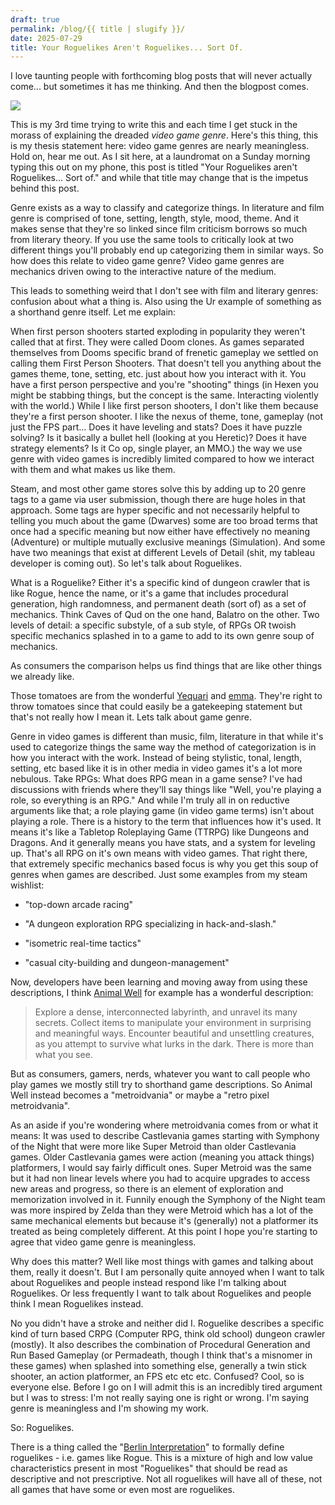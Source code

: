 ```yaml
---
draft: true
permalink: /blog/{{ title | slugify }}/
date: 2025-07-29
title: Your Roguelikes Aren't Roguelikes... Sort Of.
---
```

I love taunting people with forthcoming blog posts that will never actually come... but sometimes it has me thinking. And then the blogpost comes.

![](/assets/shortform/blog/29-07-25/BlogTaunting.png)

This is my 3rd time trying to write this and each time I get stuck in the morass of explaining the dreaded _video game genre_. Here's this thing, this is my thesis statement here: video game genres are nearly meaningless. Hold on, hear me out. As I sit here, at a laundromat on a Sunday morning typing this out on my phone, this post is titled "Your Roguelikes aren't Roguelikes... Sort of." and while that title may change that is the impetus behind this post.

Genre exists as a way to classify and categorize things. In literature and film genre is comprised of tone, setting, length, style, mood, theme. And it makes sense that they're so linked since film criticism borrows so much from literary theory. If you use the same tools to critically look at two different things you'll probably end up categorizing them in similar ways. So how does this relate to video game genre? Video game genres are mechanics driven owing to the interactive nature of the medium.

This leads to something weird that I don't see with film and literary genres: confusion about what a thing is. Also using the Ur example of something as a shorthand genre itself. Let me explain:

When first person shooters started exploding in popularity they weren't called that at first. They were called Doom clones. As games separated themselves from Dooms specific brand of frenetic gameplay we settled on calling them First Person Shooters. That doesn't tell you anything about the games theme, tone, setting, etc. just about how you interact with it. You have a first person perspective and you're "shooting" things (in Hexen you might be stabbing things, but the concept is the same. Interacting violently with the world.) While I like first person shooters, I don't like them because they're a first person shooter. I like the nexus of theme, tone, gameplay (not just the FPS part... Does it have leveling and stats? Does it have puzzle solving? Is it basically a bullet hell (looking at you Heretic)? Does it have strategy elements? Is it Co op, single player, an MMO.) the way we use genre with video games is incredibly limited compared to how we interact with them and what makes us like them.

Steam, and most other game stores solve this by adding up to 20 genre tags to a game via user submission, though there are huge holes in that approach. Some tags are hyper specific and not necessarily helpful to telling you much about the game (Dwarves) some are too broad terms that once had a specific meaning but now either have effectively no meaning (Adventure) or multiple mutually exclusive meanings (Simulation). And some have two meanings that exist at different Levels of Detail (shit, my tableau developer is coming out). So let's talk about Roguelikes.

What is a Roguelike? Either it's a specific kind of dungeon crawler that is like Rogue, hence the name, or it's a game that includes procedural generation, high randomness, and permanent death (sort of) as a set of mechanics. Think Caves of Qud on the one hand, Balatro on the other. Two levels of detail: a specific substyle, of a sub style, of RPGs OR twoish specific mechanics splashed in to a game to add to its own genre soup of mechanics.

As consumers the comparison helps us find things that are like other things we already like.

Those tomatoes are from the wonderful [Yequari](https://yequari.com/) and [emma](https://emmas.place/index.html). They're right to throw tomatoes since that could easily be a gatekeeping statement but that's not really how I mean it. Lets talk about game genre.

Genre in video games is different than music, film, literature in that while it's used to categorize things the same way the method of categorization is in how you interact with the work. Instead of being stylistic, tonal, length, setting, etc based like it is in other media in video games it's a lot more nebulous. Take RPGs: What does RPG mean in a game sense? I've had discussions with friends where they'll say things like "Well, you're playing a role, so everything is an RPG." And while I'm truly all in on reductive arguments like that; a role playing game (in video game terms) isn't about playing a role. There is a history to the term that influences how it's used. It means it's like a Tabletop Roleplaying Game (TTRPG) like Dungeons and Dragons. And it generally means you have stats, and a system for leveling up. That's all RPG on it's own means with video games. That right there, that extremely specific mechanics based focus is why you get this soup of genres when games are described. Just some examples from my steam wishlist:

*   "top-down arcade racing"
    
*   "A dungeon exploration RPG specializing in hack-and-slash."
    
*   "isometric real-time tactics"
    
*   "casual city-building and dungeon-management"
    

Now, developers have been learning and moving away from using these descriptions, I think [Animal Well](https://store.steampowered.com/app/813230/ANIMAL_WELL/) for example has a wonderful description:

> Explore a dense, interconnected labyrinth, and unravel its many secrets. Collect items to manipulate your environment in surprising and meaningful ways. Encounter beautiful and unsettling creatures, as you attempt to survive what lurks in the dark. There is more than what you see.

But as consumers, gamers, nerds, whatever you want to call people who play games we mostly still try to shorthand game descriptions. So Animal Well instead becomes a "metroidvania" or maybe a "retro pixel metroidvania".

As an aside if you're wondering where metroidvania comes from or what it means: It was used to describe Castlevania games starting with Symphony of the Night that were more like Super Metroid than older Castlevania games. Older Castlevania games were action (meaning you attack things) platformers, I would say fairly difficult ones. Super Metroid was the same but it had non linear levels where you had to acquire upgrades to access new areas and progress, so there is an element of exploration and memorization involved in it. Funnily enough the Symphony of the Night team was more inspired by Zelda than they were Metroid which has a lot of the same mechanical elements but because it's (generally) not a platformer its treated as being completely different. At this point I hope you're starting to agree that video game genre is meaningless.

Why does this matter? Well like most things with games and talking about them, really it doesn't. But I am personally quite annoyed when I want to talk about Roguelikes and people instead respond like I'm talking about Roguelikes. Or less frequently I want to talk about Roguelikes and people think I mean Roguelikes instead.

No you didn't have a stroke and neither did I. Roguelike describes a specific kind of turn based CRPG (Computer RPG, think old school) dungeon crawler (mostly). It also describes the combination of Procedural Generation and Run Based Gameplay (or Permadeath, though I think that's a misnomer in these games) when splashed into something else, generally a twin stick shooter, an action platformer, an FPS etc etc etc. Confused? Cool, so is everyone else. Before I go on I will admit this is an incredibly tired argument but I was to stress: I'm not really saying one is right or wrong. I'm saying genre is meaningless and I'm showing my work.

So: Roguelikes.

There is a thing called the "[Berlin Interpretation](https://www.roguebasin.com/index.php/Berlin_Interpretation)" to formally define roguelikes - i.e. games like Rogue. This is a mixture of high and low value characteristics present in most "Roguelikes" that should be read as descriptive and not prescriptive. Not all roguelikes will have all of these, not all games that have some or even most are roguelikes.
